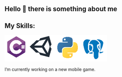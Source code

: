 
## Hello 👋 there is something about me 
## My Skills:
![Alt text](https://github.com/Peokk/Peokk/blob/main/Skills.png)


I’m currently working on a new mobile game.

